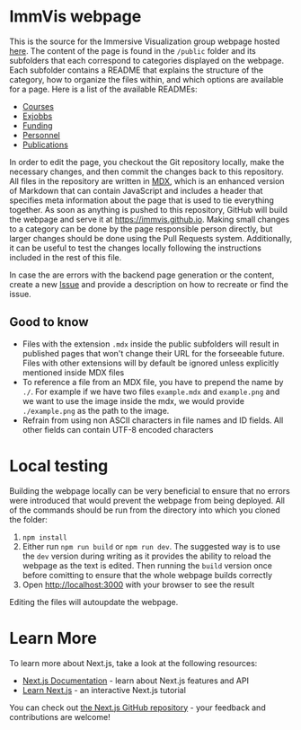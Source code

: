# ImmVis webpage
This is the source for the Immersive Visualization group webpage hosted [here](https://immvis.github.io).  The content of the page is found in the `/public` folder and its subfolders that each correspond to categories displayed on the webpage.  Each subfolder contains a README that explains the structure of the category, how to organize the files within, and which options are available for a page.  Here is a list of the available READMEs:
 - [Courses](public/content/courses/README.md)
 - [Exjobbs](public/content/exjobbs/README.md)
 - [Funding](public/content/fundings/README.md)
 - [Personnel](public/content/personnel/README.md)
 - [Publications](public/content/publications/README.md)

In order to edit the page, you checkout the Git repository locally, make the necessary changes, and then commit the changes back to this repository.  All files in the repository are written in [MDX](https://mdxjs.com/), which is an enhanced version of Markdown that can contain JavaScript and includes a header that specifies meta information about the page that is used to tie everything together.   As soon as anything is pushed to this repository, GitHub will build the webpage and serve it at https://immvis.github.io.  Making small changes to a category can be done by the page responsible person directly, but larger changes should be done using the Pull Requests system.  Additionally, it can be useful to test the changes locally following the instructions included in the rest of this file.

In case the are errors with the backend page generation or the content, create a new [Issue](https://github.com/ImmVis/ImmVis.github.io/issues/new) and provide a description on how to recreate or find the issue.

## Good to know
 - Files with the extension `.mdx` inside the public subfolders will result in published pages that won't change their URL for the forseeable future.  Files with other extensions will by default be ignored unless explicitly mentioned inside MDX files
 - To reference a file from an MDX file, you have to prepend the name by `./`.  For example if we have two files `example.mdx` and `example.png` and we want to use the image inside the mdx, we would provide `./example.png` as the path to the image.
 - Refrain from using non ASCII characters in file names and ID fields.  All other fields can contain UTF-8 encoded characters


# Local testing
Building the webpage locally can be very beneficial to ensure that no errors were introduced that would prevent the webpage from being deployed.  All of the commands should be run from the directory into which you cloned the folder:
1. `npm install`
1. Either run `npm run build` or `npm run dev`. The suggested way is to use the `dev` version during writing as it provides the ability to reload the webpage as the text is edited. Then running the `build` version once before comitting to ensure that the whole webpage builds correctly
1. Open [http://localhost:3000](http://localhost:3000) with your browser to see the result

Editing the files will autoupdate the webpage.


# Learn More
To learn more about Next.js, take a look at the following resources:
- [Next.js Documentation](https://nextjs.org/docs) - learn about Next.js features and API
- [Learn Next.js](https://nextjs.org/learn) - an interactive Next.js tutorial

You can check out [the Next.js GitHub repository](https://github.com/vercel/next.js/) - your feedback and contributions are welcome!
